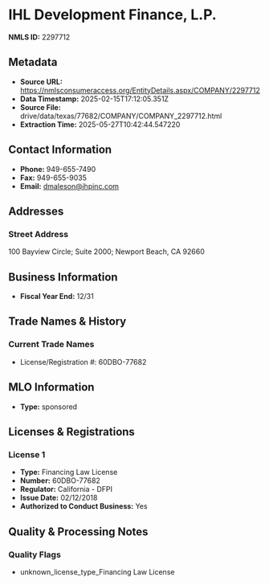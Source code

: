 # IHL Development Finance, L.P.

**NMLS ID:** 2297712

## Metadata
- **Source URL:** https://nmlsconsumeraccess.org/EntityDetails.aspx/COMPANY/2297712
- **Data Timestamp:** 2025-02-15T17:12:05.351Z
- **Source File:** drive/data/texas/77682/COMPANY/COMPANY_2297712.html
- **Extraction Time:** 2025-05-27T10:42:44.547220

## Contact Information
- **Phone:** 949-655-7490
- **Fax:** 949-655-9035
- **Email:** dmaleson@ihpinc.com

## Addresses
### Street Address
100 Bayview Circle; Suite 2000; Newport Beach, CA 92660

## Business Information
- **Fiscal Year End:** 12/31

## Trade Names & History
### Current Trade Names
- License/Registration #: 60DBO-77682

## MLO Information
- **Type:** sponsored

## Licenses & Registrations

### License 1
- **Type:** Financing Law License
- **Number:** 60DBO-77682
- **Regulator:** California - DFPI
- **Issue Date:** 02/12/2018
- **Authorized to Conduct Business:** Yes

## Quality & Processing Notes
### Quality Flags
- unknown_license_type_Financing Law License
